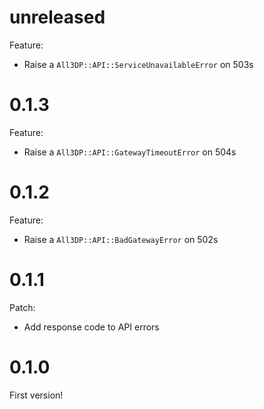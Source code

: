 # unreleased

Feature:
- Raise a `All3DP::API::ServiceUnavailableError` on 503s

# 0.1.3

Feature:
- Raise a `All3DP::API::GatewayTimeoutError` on 504s

# 0.1.2

Feature:
- Raise a `All3DP::API::BadGatewayError` on 502s

# 0.1.1

Patch:
- Add response code to API errors

# 0.1.0

First version!
